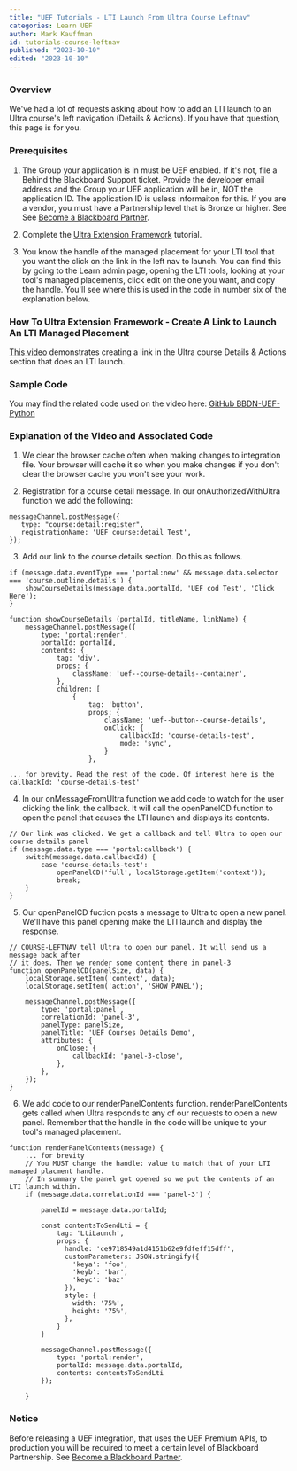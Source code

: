 ```yaml
---
title: "UEF Tutorials - LTI Launch From Ultra Course Leftnav"
categories: Learn UEF
author: Mark Kauffman
id: tutorials-course-leftnav
published: "2023-10-10"
edited: "2023-10-10"
---
```


### Overview

We've had a lot of requests asking about how to add an LTI launch to an Ultra course's left navigation (Details & Actions). If you have that question, this page is for you.

### Prerequisites

1. The Group your application is in must be UEF enabled. If it's not, file a Behind the Blackboard Support ticket. Provide the developer email address and the Group your UEF application will be in, NOT the application ID. The application ID is usless informaiton for this. If you are a vendor, you must have a Partnership level that is Bronze or higher. See See [Become a Blackboard Partner](/docs/partners/become-a-partner.md).

2. Complete the [Ultra Extension Framework](/docs/blackboard/premium-apis/uef/tutorials/tutorials.md) tutorial.

3. You know the handle of the managed placement for your LTI tool that you want the click on the link in the left nav to launch. You can find this by going to the Learn admin page, opening the LTI tools, looking at your tool's managed placements, click edit on the one you want, and copy the handle. You'll see where this is used in the code in number six of the explanation below.

### How To Ultra Extension Framework - Create A Link to Launch An LTI Managed Placement

[This video](https://www.youtube.com/watch?v=1SNQXsaPLKg&ab_channel=AnthologyDevelopers) demonstrates creating a link in the Ultra course Details & Actions section that does an LTI launch.

### Sample Code

You may find the related code used on the video here: [GitHub BBDN-UEF-Python](https://github.com/blackboard/BBDN-UEF-Python/tree/102-UEF-COURSE-LEFTNAV)

### Explanation of the Video and Associated Code

1. We clear the browser cache often when making changes to integration file. Your browser will cache it so when you make changes if you don't clear the browser cache you won't see your work.

2. Registration for a course detail message. In our onAuthorizedWithUltra function we add the following:

```
messageChannel.postMessage({
   type: "course:detail:register",
   registrationName: 'UEF course:detail Test',
});
```

3. Add our link to the course details section. Do this as follows.

```
if (message.data.eventType === 'portal:new' && message.data.selector === 'course.outline.details') {
    showCourseDetails(message.data.portalId, 'UEF cod Test', 'Click Here');
}

function showCourseDetails (portalId, titleName, linkName) {
    messageChannel.postMessage({
        type: 'portal:render',
        portalId: portalId,
        contents: {
            tag: 'div',
            props: {
                className: 'uef--course-details--container',
            },
            children: [
                {
                    tag: 'button',
                    props: {
                        className: 'uef--button--course-details',
                        onClick: {
                            callbackId: 'course-details-test',
                            mode: 'sync',
                        }
                    },

... for brevity. Read the rest of the code. Of interest here is the callbackId: 'course-details-test'
```

4. In our onMessageFromUltra function we add code to watch for the user clicking the link, the callback. It will call the openPanelCD function to open the panel that causes the LTI launch and displays its contents.

```
// Our link was clicked. We get a callback and tell Ultra to open our course details panel
if (message.data.type === 'portal:callback') {
    switch(message.data.callbackId) {
        case 'course-details-test':
            openPanelCD('full', localStorage.getItem('context'));
            break;
    }
}
```

5. Our openPanelCD fuction posts a message to Ultra to open a new panel. We'll have this panel opening make the LTI launch and display the response.

```
// COURSE-LEFTNAV tell Ultra to open our panel. It will send us a message back after
// it does. Then we render some content there in panel-3
function openPanelCD(panelSize, data) {
    localStorage.setItem('context', data);
    localStorage.setItem('action', 'SHOW_PANEL');

    messageChannel.postMessage({
        type: 'portal:panel',
        correlationId: 'panel-3',
        panelType: panelSize,
        panelTitle: 'UEF Courses Details Demo',
        attributes: {
            onClose: {
                callbackId: 'panel-3-close',
            },
        },
    });
}
```

6. We add code to our renderPanelContents function. renderPanelContents gets called when Ultra responds to any of our requests to open a new panel. Remember that the handle in the code will be unique to your tool's managed placement.

```
function renderPanelContents(message) {
    ... for brevity
    // You MUST change the handle: value to match that of your LTI managed placment handle.
    // In summary the panel got opened so we put the contents of an LTI launch within.
    if (message.data.correlationId === 'panel-3') {

        panelId = message.data.portalId;

        const contentsToSendLti = {
            tag: 'LtiLaunch',
            props: {
              handle: 'ce9718549a1d4151b62e9fdfeff15dff',
              customParameters: JSON.stringify({
                'keya': 'foo',
                'keyb': 'bar',
                'keyc': 'baz'
              }),
              style: {
                width: '75%',
                height: '75%',
              },
            }
        }

        messageChannel.postMessage({
            type: 'portal:render',
            portalId: message.data.portalId,
            contents: contentsToSendLti
        });

    }
```

### Notice

Before releasing a UEF integration, that uses the UEF Premium APIs, to production you will be required to meet a certain level of Blackboard Partnership. See [Become a Blackboard Partner](/docs/partners/become-a-partner.md).
